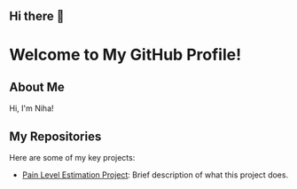 ## Hi there 👋

# Welcome to My GitHub Profile!

## About Me
Hi, I'm Niha!

## My Repositories
Here are some of my key projects:

- [Pain Level Estimation Project](https://github.com/niha-m584/2022-2023_HDSI_Project): Brief description of what this project does.
